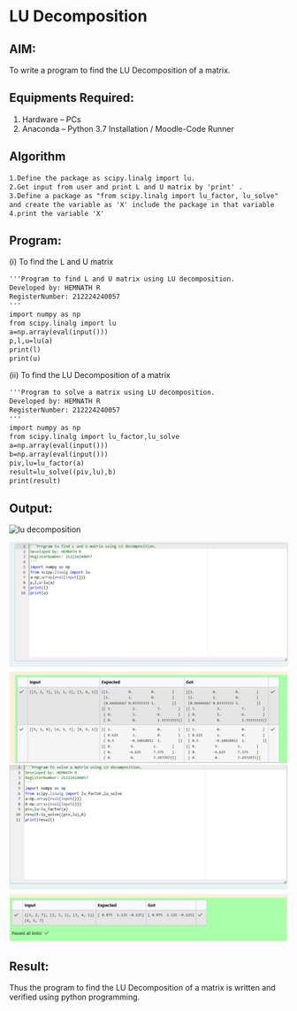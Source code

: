 # LU Decomposition 

## AIM:
To write a program to find the LU Decomposition of a matrix.

## Equipments Required:
1. Hardware – PCs
2. Anaconda – Python 3.7 Installation / Moodle-Code Runner

## Algorithm
```
1.Define the package as scipy.linalg import lu.
2.Get input from user and print L and U matrix by 'print' .
3.Define a package as "from scipy.linalg import lu_factor, lu_solve" and create the variable as 'X' include the package in that variable
4.print the variable 'X'
```

## Program:
(i) To find the L and U matrix
```
'''Program to find L and U matrix using LU decomposition.
Developed by: HEMNATH R
RegisterNumber: 212224240057
'''
import numpy as np
from scipy.linalg import lu
a=np.array(eval(input()))
p,l,u=lu(a)
print(l)
print(u) 

```
(ii) To find the LU Decomposition of a matrix
```
'''Program to solve a matrix using LU decomposition.
Developed by: HEMNATH R 
RegisterNumber: 212224240057
'''
import numpy as np
from scipy.linalg import lu_factor,lu_solve
a=np.array(eval(input()))
b=np.array(eval(input()))
piv,lu=lu_factor(a)
result=lu_solve((piv,lu),b)
print(result) 

```

## Output:
![lu decomposition]()


![alt text](<Screenshot 2025-05-12 203637.png>)
![alt text](<Screenshot 2025-05-12 203655.png>)



## Result:
Thus the program to find the LU Decomposition of a matrix is written and verified using python programming.

